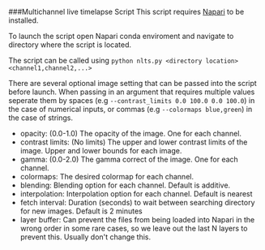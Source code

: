 ###Multichannel live timelapse Script
This script requires [Napari](https://napari.org/tutorials/fundamentals/installation:// "Napari") to be installed.

To launch the script open Napari conda enviroment and navigate to directory where the script is located.

The script can be called using `python nlts.py <directory location> <channel1,channel2,...>`

There are several optional image setting that can be passed into the script before launch. When passing in an argument that requires multiple values seperate them by spaces (e.g `--contrast_limits 0.0 100.0 0.0 100.0`) in the case of numerical inputs, or commas (e.g `--colormaps blue,green`) in the case of strings.
- opacity: (0.0-1.0) The opacity of the image. One for each channel.
- contrast limits: (No limits) The upper and lower contrast limits of the image. Upper and lower bounds for each image.
- gamma: (0.0-2.0) The gamma correct of the image. One for each channel.
- colormaps: The desired colormap for each channel.
- blending: Blending option for each channel. Default is additive.
- interpolation: Interpolation option for each channel. Default is nearest
- fetch interval: Duration (seconds) to wait between searching directory for new images. Default is 2 minutes
- layer buffer: Can prevent the files from being loaded into Napari in the wrong order in some rare cases, so we leave out the last N layers to prevent this. Usually don't change this.
